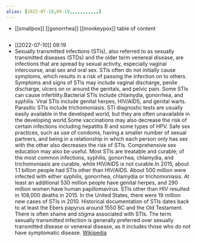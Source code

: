 ```yaml
---
alias: [2022-07-10,09:19,,,,,,,,,,,]
---
```

- [[smallpox]] [[gonorrhea]] [[monkeypox]]
table of content
```toc
```

- [[2022-07-10]] 09:19
- Sexually transmitted infections (STIs), also referred to as sexually transmitted diseases (STDs) and the older term venereal disease, are infections that are spread by sexual activity, especially vaginal intercourse, anal sex and oral sex. STIs often do not initially cause symptoms, which results in a risk of passing the infection on to others. Symptoms and signs of STIs may include vaginal discharge, penile discharge, ulcers on or around the genitals, and pelvic pain.  Some STIs can cause infertility.Bacterial STIs include chlamydia, gonorrhea, and syphilis. Viral STIs include genital herpes, HIV/AIDS, and genital warts. Parasitic STIs include trichomoniasis.  STI diagnostic tests are usually easily available in the developed world, but they are often unavailable in the developing world.Some vaccinations may also decrease the risk of certain infections including hepatitis B and some types of HPV. Safe sex practices, such as use of condoms, having a smaller number of sexual partners, and being in a relationship in which each person only has sex with the other also decreases the risk of STIs.  Comprehensive sex education may also be useful. Most STIs are treatable and curable; of the most common infections, syphilis, gonorrhea, chlamydia, and trichomoniasis are curable, while HIV/AIDS is not curable.In 2015, about 1.1 billion people had STIs other than HIV/AIDS. About 500 million were infected with either syphilis, gonorrhea, chlamydia or trichomoniasis. At least an additional 530 million people have genital herpes, and 290 million women have human papillomavirus. STIs other than HIV resulted in 108,000 deaths in 2015. In the United States, there were 19 million new cases of STIs in 2010. Historical documentation of STIs dates back to at least the Ebers papyrus around 1550 BC and the Old Testament. There is often shame and stigma associated with STIs. The term sexually transmitted infection is generally preferred over sexually transmitted disease or venereal disease, as it includes those who do not have symptomatic disease.
[Wikipedia](https://en.wikipedia.org/wiki/Sexually%20transmitted%20infection)